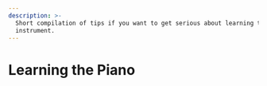 ```yaml
---
description: >-
  Short compilation of tips if you want to get serious about learning the
  instrument.
---
```


# Learning the Piano

